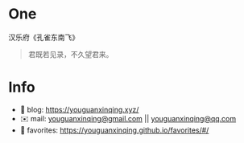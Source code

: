 
# One 
 
  
汉乐府《孔雀东南飞》 
 
>君既若见录，不久望君来。        
 

# Info

- 📝 blog: https://youguanxinqing.xyz/
- ✉️  mail: youguanxinqing@gmail.com || youguanxinqing@qq.com
- 📙 favorites: https://youguanxinqing.github.io/favorites/#/
